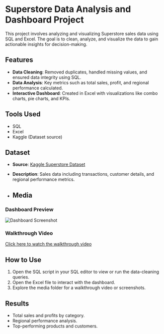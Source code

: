 # Superstore Data Analysis and Dashboard Project

This project involves analyzing and visualizing Superstore sales data using SQL and Excel. The goal is to clean, analyze, and visualize the data to gain actionable insights for decision-making.

## Features
- **Data Cleaning**: Removed duplicates, handled missing values, and ensured data integrity using SQL.
- **Data Analysis**: Key metrics such as total sales, profit, and regional performance calculated.
- **Interactive Dashboard**: Created in Excel with visualizations like combo charts, pie charts, and KPIs.

## Tools Used
- SQL
- Excel
- Kaggle (Dataset source)

## Dataset
- **Source**: [Kaggle Superstore Dataset](https://www.kaggle.com/)
- **Description**: Sales data including transactions, customer details, and regional performance metrics.

- ## Media

### Dashboard Preview
![Dashboard Screenshot](media/dashboard_screenshot.png)

### Walkthrough Video
[Click here to watch the walkthrough video](media/walkthrough_video.mp4)

## How to Use
1. Open the SQL script in your SQL editor to view or run the data-cleaning queries.
2. Open the Excel file to interact with the dashboard.
3. Explore the media folder for a walkthrough video or screenshots.


## Results
- Total sales and profits by category.
- Regional performance analysis.
- Top-performing products and customers.


